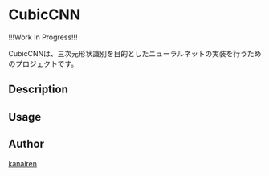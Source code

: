 CubicCNN
====

!!!Work In Progress!!!

CubicCNNは、三次元形状識別を目的としたニューラルネットの実装を行うためのプロジェクトです。

## Description

## Usage

## Author

[kanairen](https://github.com/kanairen)